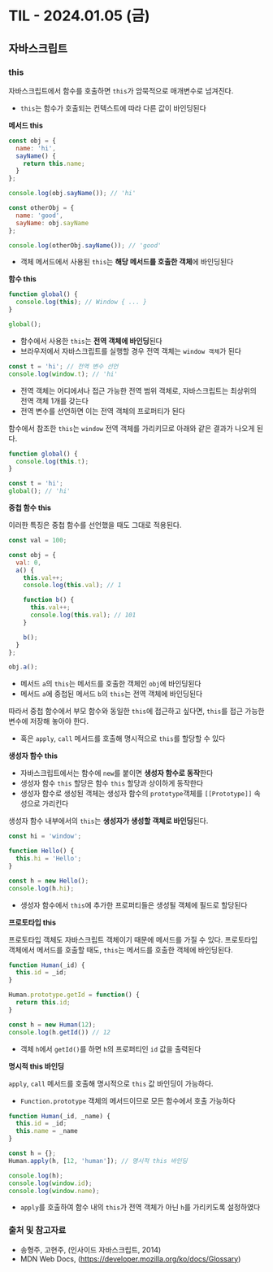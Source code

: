 # TIL - 2024.01.05 (금)
## 자바스크립트

### this
자바스크립트에서 함수를 호출하면 `this`가 암묵적으로 매개변수로 넘겨진다.
- `this`는 함수가 호출되는 컨텍스트에 따라 다른 값이 바인딩된다

**메서드 this**
```javascript
const obj = {
  name: 'hi',
  sayName() {
    return this.name;
  }
};

console.log(obj.sayName()); // 'hi'

const otherObj = {
  name: 'good',
  sayName: obj.sayName
};

console.log(otherObj.sayName()); // 'good'
```
- 객체 메서드에서 사용된 `this`는 **해당 메서드를 호출한 객체**에 바인딩된다

**함수 this**
```javascript
function global() {
  console.log(this); // Window { ... }
}

global();
```
- 함수에서 사용한 `this`는 **전역 객체에 바인딩**된다
- 브라우저에서 자바스크립트를 실행할 경우 전역 객체는 `window 객체`가 된다

```javascript
const t = 'hi'; // 전역 변수 선언
console.log(window.t); // 'hi'
```
- 전역 객체는 어디에서나 접근 가능한 전역 범위 객체로, 자바스크립트는 최상위의 전역 객체 1개를 갖는다
- 전역 변수를 선언하면 이는 전역 객체의 프로퍼티가 된다

함수에서 참조한 `this`는 `window` 전역 객체를 가리키므로 아래와 같은 결과가 나오게 된다.

```javascript
function global() {
  console.log(this.t);
}

const t = 'hi';
global(); // 'hi'
```

**중첩 함수 this**

이러한 특징은 중첩 함수를 선언했을 때도 그대로 적용된다.
```javascript
const val = 100;

const obj = {
  val: 0,
  a() {
    this.val++;
    console.log(this.val); // 1

    function b() {
      this.val++;
      console.log(this.val); // 101
    }

    b();
  }
};

obj.a();
```
- 메서드 `a`의 `this`는 메서드를 호출한 객체인 `obj`에 바인딩된다
- 메서드 `a`에 중첩된 메서드 `b`의 `this`는 전역 객체에 바인딩된다

따라서 중첩 함수에서 부모 함수와 동일한 `this`에 접근하고 싶다면, `this`를 접근 가능한 변수에 저장해 놓아야 한다.
- 혹은 `apply`, `call` 메서드를 호출해 명시적으로 `this`를 할당할 수 있다

**생성자 함수 this**
- 자바스크립트에서는 함수에 `new`를 붙이면 **생성자 함수로 동작**한다
- 생성자 함수 `this` 할당은 함수 `this` 할당과 상이하게 동작한다
- 생성자 함수로 생성된 객체는 생성자 함수의 `prototype`객체를 `[[Prototype]]` 속성으로 가리킨다

생성자 함수 내부에서의 `this`는 **생성자가 생성할 객체로 바인딩**된다.
```javascript
const hi = 'window';

function Hello() {
  this.hi = 'Hello';
}

const h = new Hello();
console.log(h.hi);
```
- 생성자 함수에서 `this`에 추가한 프로퍼티들은 생성될 객체에 필드로 할당된다 

**프로토타입 this**

프로토타입 객체도 자바스크립트 객체이기 때문에 메서드를 가질 수 있다.
프로토타입 객체에서 메서드를 호출할 때도, `this`는 메서드를 호출한 객체에 바인딩된다.

```javascript
function Human(_id) {
  this.id = _id;
}

Human.prototype.getId = function() {
  return this.id;
}

const h = new Human(12);
console.log(h.getId()) // 12
```
- 객체 `h`에서 `getId()`를 하면 `h`의 프로퍼티인 `id` 값을 출력된다

**명시적 this 바인딩**

`apply`, `call` 메서드를 호출해 명시적으로 `this` 값 바인딩이 가능하다.
- `Function.prototype` 객체의 메서드이므로 모든 함수에서 호출 가능하다

```javascript
function Human(_id, _name) {
  this.id = _id;
  this.name = _name
}

const h = {};
Human.apply(h, [12, 'human']); // 명시적 this 바인딩

console.log(h);
console.log(window.id);
console.log(window.name);
```
- `apply`를 호출하여 함수 내의 `this`가 전역 객체가 아닌 `h`를 가리키도록 설정하였다

### 출처 및 참고자료
- 송형주, 고현주, (인사이드 자바스크립트, 2014) 
- MDN Web Docs, (https://developer.mozilla.org/ko/docs/Glossary)
